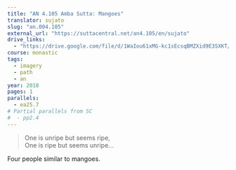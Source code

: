 ```yaml
---
title: "AN 4.105 Amba Sutta: Mangoes"
translator: sujato
slug: "an.004.105"
external_url: "https://suttacentral.net/an4.105/en/sujato"
drive_links:
  - "https://drive.google.com/file/d/1WaIou61xMG-kc1sEcsqBMZXid9E3SXKT/view?usp=drivesdk"
course: monastic
tags:
  - imagery
  - path
  - an
year: 2018
pages: 1
parallels:
  - ea25.7
# Partial parallels from SC
#  - pp2.4
---
```


> One is unripe but seems ripe,  
One is ripe but seems unripe...

Four people similar to mangoes.
